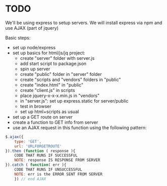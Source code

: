# TODO

We'll be using express to setup servers.  We will install express via npm and use AJAX (part of jquery)

Basic steps:
* set up node/express
* set up basics for html/js/jq project:
    - create "server" folder with server.js
    - add start script to package.json
    - spin up server
    - create "public" folder in "server" folder
    - create "scripts and "vendors" folders in "public"
    - create "index.html" in "public"
    - create "client.js" in scripts
    - place jquery-x-x-x.min.js in "vendors"
    - in "server.js": set up express.static for server/public
    - test in browser
    - set up html+scripts as usual
* set up a GET route on server
* create a function to GET info from server
* use an AJAX request in this function using the following pattern:

```javaScript
$.ajax({
    type: 'GET',
    url: 'URLFORGETROUTE'
}).then (function ( response ){
    CODE THAT RUNS IF SUCCESSFUL
    NOTE: response IS RESPONSE FROM SERVER
}).catch ( function( err ){
    CODE THAT RUNS IF UNSUCCESSFUL
    NOTE: err is the ERROR SENT FROM SERVER
    }) // end AJAX